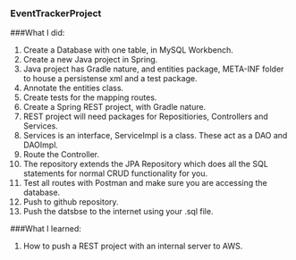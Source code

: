 ### EventTrackerProject

###What I did:
1. Create a Database with one table, in MySQL Workbench.
2. Create a new Java project in Spring.
3. Java project has Gradle nature, and entities package, META-INF folder to house a persistense xml and a test package.
4. Annotate the entities class.
5. Create tests for the mapping routes.
6. Create a Spring REST project, with Gradle nature.
7. REST project will need packages for Repositiories, Controllers and Services.
8. Services is an interface, ServiceImpl is a class. These act as a DAO and DAOImpl.
9. Route the Controller.
10. The repository extends the JPA Repository which does all the SQL statements for normal CRUD functionality for you.
11. Test all routes with Postman and make sure you are accessing the database.
12. Push to github repository.
13. Push the datsbse to the internet using your .sql file.



###What I learned:
1. How to push a REST project with an internal server to AWS.
